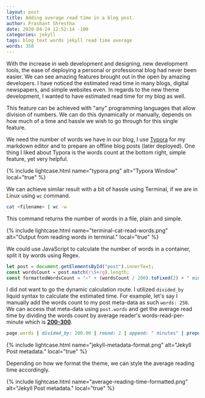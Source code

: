 ```yaml
---
layout: post
title: Adding average read time in a blog post.
author: Prashant Shrestha
date: 2020-04-24 12:52:14 -100
categories: jekyll
tags: blog text words jekyll read time average
words: 358
---
```


With the increase in web development and designing, new development tools, the ease of deploying a personal or professional blog had never been easier. We can see amazing features brought out in the open by amazing developers. I have noticed the estimated read time in many blogs, digital newspapers, and simple websites even. In regards to the new theme development, I wanted to have estimated read time for my blog as well.

This feature can be achieved with "any" programming languages that allow division of numbers. We can do this dynamically or manually, depends on how much of a time and hassle we wish to go through for this single feature.

We need the number of words we have in our blog, I use [Typora]() for my markdown editor and to prepare an offline blog posts (later deployed). One thing I liked about Typora is the words count at the bottom right, simple feature, yet very helpful.

{% include lightcase.html name="typora.png" alt="Typora Window" local="true" %}

We can achieve similar result with a bit of hassle using Terminal, if we are in Linux using `wc` command.

```bash
cat <filename> | wc -w
```

This command returns the number of words in a file, plain and simple. 

{% include lightcase.html name="terminal-cat-read-words.png" alt="Output from reading words in terminal." local="true" %}

We could use JavaScript to calculate the number of words in a container, split it by words using Regex.

```javascript
let post = document.getElementsById("post").innerText;
const wordsCount = post.match(/\S+/g).length;
const formattedWordsCount = "~" + (wordsCount / 200).toFixed(2) + " minutes";
```

I did not want to go the dynamic calculation route. I utilized `divided_by` liquid syntax to calculate the estimated time. For example, let's say I manually add the words count to my post meta-data as such `words: 250`. We can access that meta-data using `post.words` and get the average read time by dividing the words count by average reader's words-read-per-minute which is [**200-300**](https://en.wikipedia.org/wiki/Speed_reading#Types_of_reading_-_Mental.2C_Auditory_.26_Visual).

```ruby
page.words | divided_by: 200.00 | round: 2 | append: " minutes" | prepend: "~"
```

{% include lightcase.html name="jekyll-metadata-format.png" alt="Jekyll Post metadata." local="true" %}

Depending on how we format the theme, we can style the average reading time accordingly.

{% include lightcase.html name="average-reading-time-formatted.png" alt="Jekyll Post metadata." local="true" %}